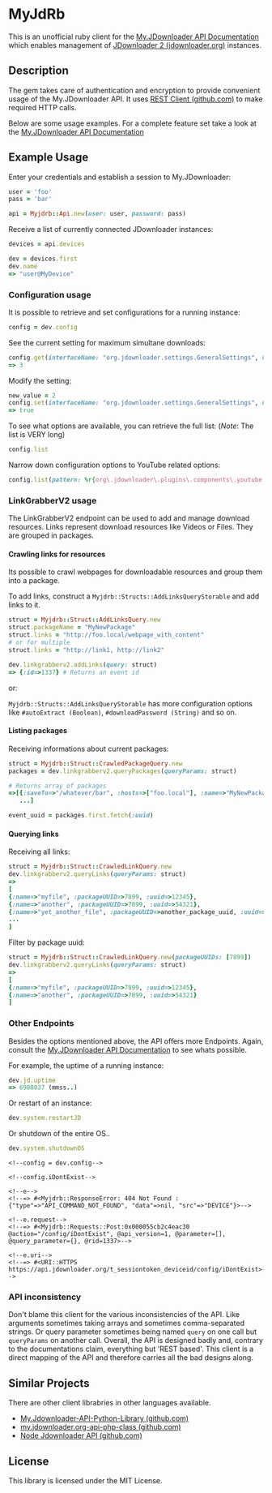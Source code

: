 # MyJdRb
This is an unofficial ruby client for the [My.JDownloader API Documentation](https://my.jdownloader.org/developers/) which enables management of [JDownloader 2 (jdownloader.org)](http://jdownloader.org/) instances.

## Description
The gem takes care of authentication and encryption to provide convenient usage of the My.JDownloader API. It uses [REST Client (github.com)](https://github.com/rest-client/rest-client) to make required HTTP calls.

Below are some usage examples. For a complete feature set take a look at the [My.JDownloader API Documentation](https://my.jdownloader.org/developers/)

## Example Usage
Enter your credentials and establish a session to My.JDownloader:
```rb
user = 'foo'
pass = 'bar'

api = Myjdrb::Api.new(user: user, password: pass)
```

Receive a list of currently connected JDownloader instances:
```rb
devices = api.devices

dev = devices.first
dev.name
=> "user@MyDevice"
```
###

### Configuration usage
It is possible to retrieve and set configurations for a running instance:

```rb
config = dev.config
```

See the current setting for maximum simultane downloads:
```rb
config.get(interfaceName: "org.jdownloader.settings.GeneralSettings", key: "MaxSimultaneDownloads", storage: "null")
=> 3
```

Modify the setting:
```rb
new_value = 2
config.set(interfaceName: "org.jdownloader.settings.GeneralSettings", key: "MaxSimultaneDownloads", storage: "null", value: new_value)
=> true
```

To see what options are available, you can retrieve the full list: (*Note*: The list is VERY long)
```rb
config.list
```

Narrow down configuration options to YouTube related options:
```rb
config.list(pattern: %r{org\.jdownloader\.plugins\.components\.youtube.*}.to_s, returnDescription: true, returnValues: true, returnDefaultValues: true, returnEnumInfo: true)
```

### LinkGrabberV2 usage
The LinkGrabberV2 endpoint can be used to add and manage download resources.
Links represent download resources like Videos or Files. They are grouped in packages.

#### Crawling links for resources
Its possible to crawl webpages for downloadable resources and group them into a package.

To add links, construct a `Myjdrb::Structs::AddLinksQueryStorable` and add links to it.
```rb
struct = Myjdrb::Struct::AddLinksQuery.new
struct.packageName = "MyNewPackage"
struct.links = "http://foo.local/webpage_with_content"
# or for multiple
struct.links = "http://link1, http://link2"

dev.linkgrabberv2.addLinks(query: struct)
=> {:id=>1337} # Returns an event id
```

or:

`Myjdrb::Structs::AddLinksQueryStorable` has more configuration options like `#autoExtract (Boolean)`, `#downloadPassword (String)` and so on.

#### Listing packages
Receiving informations about current packages:

```rb
struct = Myjdrb::Struct::CrawledPackageQuery.new
packages = dev.linkgrabberv2.queryPackages(queryParams: struct)

# Returns array of packages
=>[{:saveTo=>"/whatever/bar", :hosts=>["foo.local"], :name=>"MyNewPackage", :childCount=>2, :uuid=>1337},
   ...]

event_uuid = packages.first.fetch(:uuid)
```

<!--See [`Myjdrb::Structs::PackageQueryStorable`](lib/myjdrb/structs/package_query_storable.rb) for query options.-->

#### Querying links
Receiving all links:

```rb
struct = Myjdrb::Struct::CrawledLinkQuery.new
dev.linkgrabberv2.queryLinks(queryParams: struct)
=>
[
{:name=>"myfile", :packageUUID=>7899, :uuid=>12345},
{:name=>"another", :packageUUID=>7899, :uuid=>54321},
{:name=>"yet_another_file", :packageUUID=>another_package_uuid, :uuid=>98412},
...
]
```

Filter by package uuid:
```rb
struct = Myjdrb::Struct::CrawledLinkQuery.new(packageUUIDs: [7899])
dev.linkgrabberv2.queryLinks(queryParams: struct)
=>
[
{:name=>"myfile", :packageUUID=>7899, :uuid=>12345},
{:name=>"another", :packageUUID=>7899, :uuid=>54321}
]
```

### Other Endpoints
Besides the options mentioned above, the API offers more Endpoints. Again, consult the [My.JDownloader API Documentation](https://my.jdownloader.org/developers/) to see whats possible.

For example, the uptime of a running instance:
```rb
dev.jd.uptime
=> 6988037 (mmss..)
```

Or restart of an instance:
```rb
dev.system.restartJD
```

Or shutdown of the entire OS..
```rb
dev.system.shutdownOS
```

<!--### Error handling-->
<!--A `Myjdrb::ResponseError` will be thrown if something goes wrong.-->

<!--For example if an invalid endpoint is used:-->
<!--```rb-->
<!--begin-->
	<!--config = dev.config-->

	<!--config.iDontExist-->
<!--rescue Myjdrb::ResponseError => e-->
	<!--e-->
	<!--=> #<Myjdrb::ResponseError: 404 Not Found : {"type"=>"API_COMMAND_NOT_FOUND", "data"=>nil, "src"=>"DEVICE"}>-->

	<!--e.request-->
	<!--=> #<Myjdrb::Requests::Post:0x000055cb2c4eac30 @action="/config/iDontExist", @api_version=1, @parameter=[], @query_parameter={}, @rid=1337>-->

	<!--e.uri-->
	<!--=> #<URI::HTTPS https://api.jdownloader.org/t_sessiontoken_deviceid/config/iDontExist>-->
<!--end-->
<!--```-->

<!--Wrong parameter submitted:-->
<!--```rb-->
<!--dev.linkgrabberv2.addLinks("weird parameter")-->
 <!--=> Myjdrb::ResponseError: 400 Bad Request : {"type"=>"BAD_PARAMETERS", "data"=>"weird parameter", "src"=>"DEVICE"}-->
<!--```-->

### API inconsistency
Don't blame this client for the various inconsistencies of the API. Like arguments sometimes taking arrays and sometimes comma-separated strings. Or query parameter sometimes being named `query` on one call but `queryParams` on another call. Overall, the API is designed badly and, contrary to the documentations claim, everything but 'REST based'. This client is a direct mapping of the API and therefore carries all the bad designs along.

## Similar Projects
There are other client librabries in other languages available.

* [My.Jdownloader-API-Python-Library (github.com)](https://github.com/mmarquezs/My.Jdownloader-API-Python-Library)
* [my.jdownloader.org-api-php-class (github.com)](https://github.com/tofika/my.jdownloader.org-api-php-class)
* [Node Jdownloader API (github.com)](https://github.com/malleguisse/node-jdownloader-api)

## License
This library is licensed under the MIT License.
